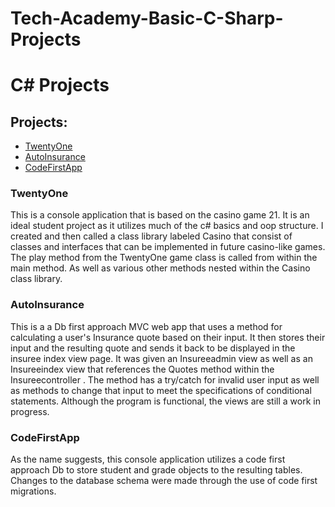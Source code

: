 # Tech-Academy-Basic-C-Sharp-Projects

# C# Projects

## Projects:

- [TwentyOne](https://github.com/JonGano/Tech-Academy-Basic-C-Sharp-Projects/tree/main/TwentyOne)
- [AutoInsurance](https://github.com/JonGano/Tech-Academy-Basic-C-Sharp-Projects/tree/main/AutoInsurance)
- [CodeFirstApp](https://github.com/JonGano/Tech-Academy-Basic-C-Sharp-Projects/tree/main/CodeFirstDbAssignment)

### TwentyOne

This is a console application that is based on the casino game 21.  It is an ideal student project as it utilizes much of the c# basics and oop structure.  I created and then called a class library labeled Casino that consist of classes and interfaces that can be implemented in future casino-like games.  The play method from the TwentyOne game class is called from within the main method.  As well as various other methods nested within the Casino class library.  

### AutoInsurance

This is a a Db first approach MVC web app that uses a method for calculating a user's Insurance quote based on their input.  It then stores their input and the resulting quote and sends it back to be displayed in the insuree index view page. It was given an Insureeadmin view as well as an Insureeindex view that references the Quotes method within the Insureecontroller . The method has a try/catch for invalid user input as well as methods to change that input to meet the specifications of conditional statements.  Although the program is functional, the views are still a work in progress.

### CodeFirstApp

As the name suggests, this console application utilizes a code first approach Db to store student and grade objects to the resulting tables.  Changes to the database schema were made through the use of code first migrations.
